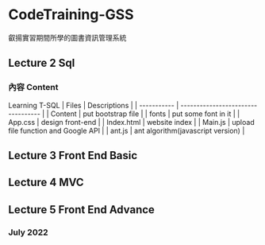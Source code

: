 # CodeTraining-GSS
叡揚實習期間所學的圖書資訊管理系統
## Lecture 2 Sql
### 內容 Content
Learning T-SQL
|    Files    |             Descriptions             |
| ----------- |  ----------------------------------  |
|   Content   |           put bootstrap file         |
|    fonts    |          put some font in it         |
|   App.css   |           design front-end           |
| Index.html  |            website index             |
|   Main.js   | upload file function and Google API  |
|    ant.js   |   ant algorithm(javascript version)  |
## Lecture 3 Front End Basic
## Lecture 4 MVC
## Lecture 5 Front End Advance

### July 2022
